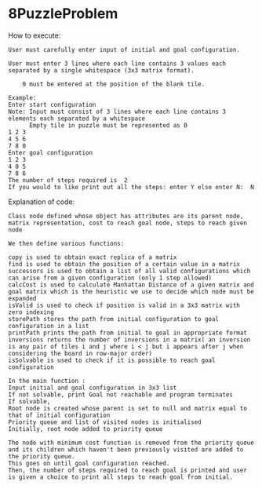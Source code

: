 # 8PuzzleProblem



How to execute:

	User must carefully enter input of initial and goal configuration.
	
	User must enter 3 lines where each line contains 3 values each separated by a single whitespace (3x3 matrix format).
	
        0 must be entered at the position of the blank tile.

	Example: 
	Enter start configuration
	Note: Input must consist of 3 lines where each line contains 3 elements each separated by a whitespace
	      Empty tile in puzzle must be represented as 0
	1 2 3
	4 5 6
	7 8 0
	Enter goal configuration
	1 2 3
	4 0 5
	7 8 6
	The number of steps required is  2
	If you would to like print out all the steps: enter Y else enter N:  N
	
	
Explanation of code:

	Class node defined whose object has attributes are its parent node, matrix representation, cost to reach goal node, steps to reach given node
	
	We then define various functions:
	
	copy is used to obtain exact replica of a matrix 
	find is used to obtain the position of a certain value in a matrix
	successors is used to obtain a list of all valid configurations which can arise from a given configuration (only 1 step allowed)
	calcCost is used to calculate Manhattan Distance of a given matrix and goal matrix which is the heuristic we use to decide which node must be expanded
	isValid is used to check if position is valid in a 3x3 matrix with zero indexing
	storePath stores the path from initial configuration to goal configuration in a list
	printPath prints the path from initial to goal in appropriate format
	inversions returns the number of inversions in a matrix( an inversion is any pair of tiles i and j where i < j but i appears after j when considering the board in row-major order)
	isSolvable is used to check if it is possible to reach goal configuration
	
	In the main function :
	Input initial and goal configuration in 3x3 list
	If not solvable, print Goal not reachable and program terminates
	If solvable,
	Root node is created whose parent is set to null and matrix equal to that of initial configuration
	Priority queue and list of visited nodes is initialised
	Initially, root node added to priority queue
	
	The node with minimum cost function is removed from the priority queue and its children which haven't been previously visited are added to the priority queue.
	This goes on until goal configuration reached.
	Then, the number of steps required to reach goal is printed and user is given a choice to print all steps to reach goal from initial.
	

